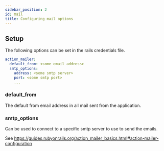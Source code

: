 ```yaml
---
sidebar_position: 2
id: mail
title: Configuring mail options
---
```


## Setup

The following options can be set in the rails credentials file.

```yml
action_mailer:
  default_from: <some email address>
  smtp_options:
    address: <some smtp server>
    port: <some smtp port>
    ...
```

### default_from

The default from email address in all mail sent from the application.

### smtp_options

Can be used to connect to a specific smtp server to use to send the emails.

See https://guides.rubyonrails.org/action_mailer_basics.html#action-mailer-configuration
